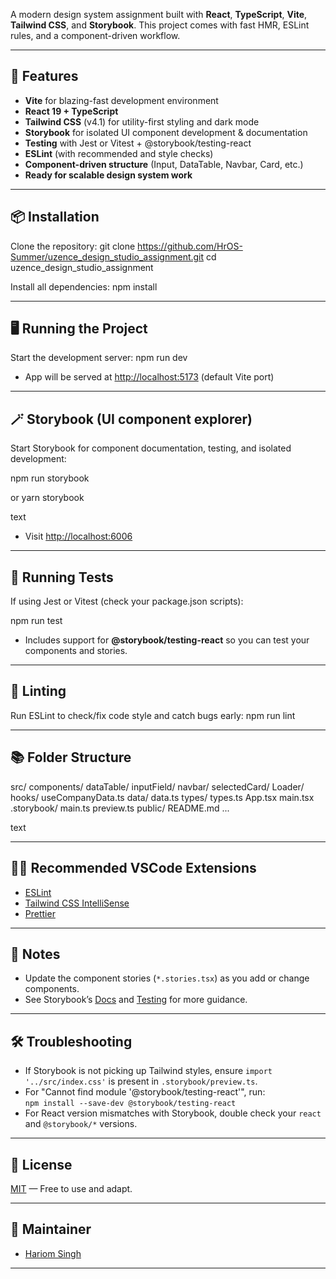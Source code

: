 A modern design system assignment built with **React**, **TypeScript**, **Vite**, **Tailwind CSS**, and **Storybook**. This project comes with fast HMR, ESLint rules, and a component-driven workflow.

---

## 🚀 Features

- **Vite** for blazing-fast development environment
- **React 19 + TypeScript**
- **Tailwind CSS** (v4.1) for utility-first styling and dark mode
- **Storybook** for isolated UI component development & documentation
- **Testing** with Jest or Vitest + @storybook/testing-react
- **ESLint** (with recommended and style checks)
- **Component-driven structure** (Input, DataTable, Navbar, Card, etc.)
- **Ready for scalable design system work**

---

## 📦 Installation

Clone the repository:
git clone https://github.com/HrOS-Summer/uzence_design_studio_assignment.git
cd uzence_design_studio_assignment


Install all dependencies:
npm install


---

## 🖥️ Running the Project

Start the development server:
npm run dev



- App will be served at [http://localhost:5173](http://localhost:5173) (default Vite port)

---

## 🪄 Storybook (UI component explorer)

Start Storybook for component documentation, testing, and isolated development:

npm run storybook

or
yarn storybook

text
- Visit [http://localhost:6006](http://localhost:6006)

---

## 🧪 Running Tests

If using Jest or Vitest (check your package.json scripts):

npm run test


- Includes support for **@storybook/testing-react** so you can test your components and stories.

---

## 💅 Linting

Run ESLint to check/fix code style and catch bugs early:
npm run lint

---


## 📚 Folder Structure

src/
components/
dataTable/
inputField/
navbar/
selectedCard/
Loader/
hooks/
useCompanyData.ts
data/
data.ts
types/
types.ts
App.tsx
main.tsx
.storybook/
main.ts
preview.ts
public/
README.md
...

text

---

## 🧑‍💻 Recommended VSCode Extensions

- [ESLint](https://marketplace.visualstudio.com/items?itemName=dbaeumer.vscode-eslint)
- [Tailwind CSS IntelliSense](https://marketplace.visualstudio.com/items?itemName=bradlc.vscode-tailwindcss)
- [Prettier](https://marketplace.visualstudio.com/items?itemName=esbenp.prettier-vscode)

---

## 📝 Notes

- Update the component stories (`*.stories.tsx`) as you add or change components.
- See Storybook’s [Docs](https://storybook.js.org/docs/writing-docs) and [Testing](https://storybook.js.org/docs/writing-tests) for more guidance.

---

## 🛠️ Troubleshooting

- If Storybook is not picking up Tailwind styles, ensure `import '../src/index.css'` is present in `.storybook/preview.ts`.
- For "Cannot find module '@storybook/testing-react'", run:  
  `npm install --save-dev @storybook/testing-react`
- For React version mismatches with Storybook, double check your `react` and `@storybook/*` versions.

---

## 📄 License

[MIT](LICENSE) — Free to use and adapt.

---

## 👤 Maintainer

- [Hariom Singh](https://github.com/HrOS-Summer)

---




